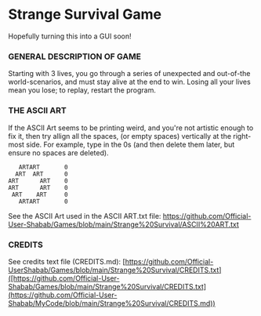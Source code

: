 # Strange Survival Game

Hopefully turning this into a GUI soon!

### GENERAL DESCRIPTION OF GAME ###

Starting with 3 lives, you go through a series of unexpected and out-of-the world-scenarios, and must stay alive at the end to win.
Losing all your lives mean you lose; to replay, restart the program.

### THE ASCII ART ###

If the ASCII Art seems to be printing weird, and you're not artistic enough to fix it, then try allign all the spaces, (or
empty spaces) vertically at the right-most side. For example, type in the 0s (and then delete them later, but ensure no spaces 
are deleted).

       ARTART       0
      ART  ART      0
    ART      ART    0
    ART      ART    0
     ART    ART     0
       ARTART       0
       
See the ASCII Art used in the ASCII ART.txt file: https://github.com/Official-User-Shabab/Games/blob/main/Strange%20Survival/ASCII%20ART.txt
#####

### CREDITS ###

See credits text file (CREDITS.md): [https://github.com/Official-UserShabab/Games/blob/main/Strange%20Survival/CREDITS.txt]([https://github.com/Official-User-Shabab/Games/blob/main/Strange%20Survival/CREDITS.txt](https://github.com/Official-User-Shabab/MyCode/blob/main/Strange%20Survival/CREDITS.md))

